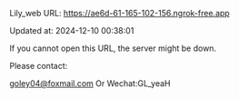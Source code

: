 Lily_web URL: https://ae6d-61-165-102-156.ngrok-free.app

Updated at: 2024-12-10 00:38:01

If you cannot open this URL, the server might be down.

Please contact: 

goley04@foxmail.com Or Wechat:GL_yeaH